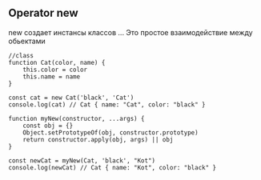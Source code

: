 ## Operator new
new создает инстансы классов ... Это простое взаимодействие между обьектами

```ecmascript 6
//class
function Cat(color, name) {
    this.color = color
    this.name = name
}

const cat = new Cat('black', 'Cat')
console.log(cat) // Cat { name: "Cat", color: "black" }

function myNew(constructor, ...args) {
    const obj = {}
    Object.setPrototypeOf(obj, constructor.prototype)
    return constructor.apply(obj, args) || obj
}

const newCat = myNew(Cat, 'black', "Kot")
console.log(newCat) // Cat { name: "Kot", color: "black" }
```